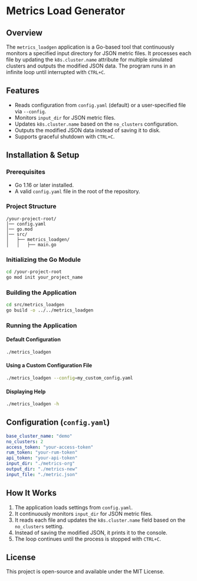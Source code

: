 # Metrics Load Generator

## Overview

The `metrics_loadgen` application is a Go-based tool that continuously monitors a specified input directory for JSON metric files. It processes each file by updating the `k8s.cluster.name` attribute for multiple simulated clusters and outputs the modified JSON data. The program runs in an infinite loop until interrupted with `CTRL+C`.

## Features

- Reads configuration from `config.yaml` (default) or a user-specified file via `--config`.
- Monitors `input_dir` for JSON metric files.
- Updates `k8s.cluster.name` based on the `no_clusters` configuration.
- Outputs the modified JSON data instead of saving it to disk.
- Supports graceful shutdown with `CTRL+C`.

## Installation & Setup

### Prerequisites

- Go 1.16 or later installed.
- A valid `config.yaml` file in the root of the repository.

### Project Structure

```
/your-project-root/
│── config.yaml
│── go.mod
│── src/
│   ├── metrics_loadgen/
│   │   ├── main.go
```

### Initializing the Go Module

```sh
cd /your-project-root
go mod init your_project_name
```

### Building the Application

```sh
cd src/metrics_loadgen
go build -o ../../metrics_loadgen
```

### Running the Application

#### Default Configuration

```sh
./metrics_loadgen
```

#### Using a Custom Configuration File

```sh
./metrics_loadgen --config=my_custom_config.yaml
```

#### Displaying Help

```sh
./metrics_loadgen -h
```

## Configuration (`config.yaml`)

```yaml
base_cluster_name: "demo"
no_clusters: 2
access_token: "your-access-token"
rum_token: "your-rum-token"
api_token: "your-api-token"
input_dir: "./metrics-org"
output_dir: "./metrics-new"
input_file: "./metric.json"
```

## How It Works

1. The application loads settings from `config.yaml`.
2. It continuously monitors `input_dir` for JSON metric files.
3. It reads each file and updates the `k8s.cluster.name` field based on the `no_clusters` setting.
4. Instead of saving the modified JSON, it prints it to the console.
5. The loop continues until the process is stopped with `CTRL+C`.

## License
This project is open-source and available under the MIT License.